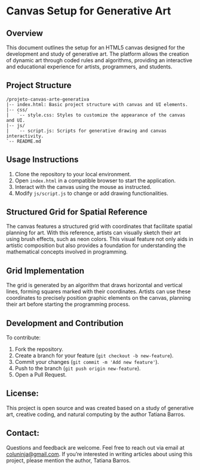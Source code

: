 
# Canvas Setup for Generative Art

## Overview
This document outlines the setup for an HTML5 canvas designed for the development and study of generative art. The platform allows the creation of dynamic art through coded rules and algorithms, providing an interactive and educational experience for artists, programmers, and students.

## Project Structure
```
/projeto-canvas-arte-generativa
|-- index.html: Basic project structure with canvas and UI elements.
|-- css/
|   `-- style.css: Styles to customize the appearance of the canvas and UI.
|-- js/
|   `-- script.js: Scripts for generative drawing and canvas interactivity.
`-- README.md
```

## Usage Instructions
1. Clone the repository to your local environment.
2. Open `index.html` in a compatible browser to start the application.
3. Interact with the canvas using the mouse as instructed.
4. Modify `js/script.js` to change or add drawing functionalities.

## Structured Grid for Spatial Reference
The canvas features a structured grid with coordinates that facilitate spatial planning for art. With this reference, artists can visually sketch their art using brush effects, such as neon colors. This visual feature not only aids in artistic composition but also provides a foundation for understanding the mathematical concepts involved in programming.

## Grid Implementation
The grid is generated by an algorithm that draws horizontal and vertical lines, forming squares marked with their coordinates. Artists can use these coordinates to precisely position graphic elements on the canvas, planning their art before starting the programming process.

## Development and Contribution
To contribute:
1. Fork the repository.
2. Create a branch for your feature (`git checkout -b new-feature`).
3. Commit your changes (`git commit -m 'Add new feature'`).
4. Push to the branch (`git push origin new-feature`).
5. Open a Pull Request.

## License:
This project is open source and was created based on a study of generative art, creative coding, and natural computing by the author Tatiana Barros. 

## Contact:
Questions and feedback are welcome. 
Feel free to reach out via email at coluninja@gmail.com. 
If you’re interested in writing articles about using this project, please mention the author, Tatiana Barros.

